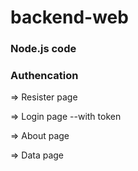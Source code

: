 # backend-web

### Node.js code

### Authencation  


=> Resister page

=> Login page
      --with token

=> About page

=> Data page
